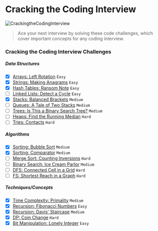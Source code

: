 # Cracking the Coding Interview
![CrackingtheCodingInterview](https://img.shields.io/badge/Challenges-11_Complete-green.svg)
>Ace your next interview by solving these code challenges, which cover important concepts for any coding interview.

### Cracking the Coding Interview Challenges

##### Data Structures
- [x] [Arrays: Left Rotation](https://www.hackerrank.com/challenges/ctci-array-left-rotation) `Easy`
- [x] [Strings: Making Anagrams](https://www.hackerrank.com/challenges/ctci-making-anagrams) `Easy`
- [x] [Hash Tables: Ransom Note](https://www.hackerrank.com/challenges/ctci-ransom-note) `Easy`
- [ ] [Linked Lists: Detect a Cycle](https://www.hackerrank.com/challenges/ctci-linked-list-cycle) `Easy`
- [x] [Stacks: Balanced Brackets](https://www.hackerrank.com/challenges/ctci-balanced-brackets) `Medium`
- [ ] [Queues: A Tale of Two Stacks](https://www.hackerrank.com/challenges/ctci-queue-using-two-stacks) `Medium`
- [ ] [Trees: Is This a Binary Search Tree?](https://www.hackerrank.com/challenges/ctci-is-binary-search-tree) `Medium`
- [ ] [Heaps: Find the Running Median](https://www.hackerrank.com/challenges/ctci-find-the-running-median) `Hard`
- [ ] [Tries: Contacts](https://www.hackerrank.com/challenges/ctci-contacts) `Hard`

##### Algorithms
- [x] [Sorting: Bubble Sort](https://www.hackerrank.com/challenges/ctci-bubble-sort) `Medium`
- [x] [Sorting: Comparator](https://www.hackerrank.com/challenges/ctci-comparator-sorting) `Medium`
- [ ] [Merge Sort: Counting Inversions](https://www.hackerrank.com/challenges/ctci-merge-sort) `Hard`
- [ ] [Binary Search: Ice Cream Parlor](https://www.hackerrank.com/challenges/ctci-ice-cream-parlor) `Medium`
- [ ] [DFS: Connected Cell in a Grid](https://www.hackerrank.com/challenges/ctci-connected-cell-in-a-grid) `Hard`
- [ ] [FS: Shortest Reach in a Graph](https://www.hackerrank.com/challenges/ctci-bfs-shortest-reach) `Hard`

##### Techniques/Concepts
- [x] [Time Complexity: Primality](https://www.hackerrank.com/challenges/ctci-big-o) `Medium`
- [x] [Recursion: Fibonacci Numbers](https://www.hackerrank.com/challenges/ctci-fibonacci-numbers) `Easy`
- [x] [Recursion: Davis' Staircase](https://www.hackerrank.com/challenges/ctci-recursive-staircase) `Medium`
- [x] [DP: Coin Change](https://www.hackerrank.com/challenges/ctci-coin-change) `Hard`
- [x] [Bit Manipulation: Lonely Integer](https://www.hackerrank.com/challenges/ctci-lonely-integer) `Easy`
